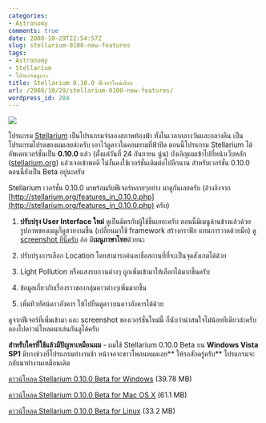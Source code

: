 ```yaml
---
categories:
- Astronomy
comments: true
date: 2008-10-29T22:54:57Z
slug: stellarium-0100-new-features
tags:
- Astronomy
- Stellarium
- โปรแกรมดูดาว
title: Stellarium 0.10.0 ฟีเจอร์ใหม่เพียบ
url: /2008/10/29/stellarium-0100-new-features/
wordpress_id: 284
---
```


![](https://armno.in.th/wp-content/uploads/2007/12/logo.jpg)



โปรแกรม [Stellarium](https://armno.in.th/20071220/%E0%B8%A3%E0%B8%B5%E0%B8%A7%E0%B8%B4%E0%B8%A7-stellarium-%E0%B9%82%E0%B8%9B%E0%B8%A3%E0%B9%81%E0%B8%81%E0%B8%A3%E0%B8%A1%E0%B8%94%E0%B8%B9%E0%B8%94%E0%B8%B2%E0%B8%A7) เป็นโปรแกรมจำลองสภาพท้องฟ้า ทั้งในเวลากลางวันและกลางคืน เป็นโปรแกรมโปรดของผมเลยล่ะครับ เอาไว้ดูดาวในคอมยามที่ฟ้าปิด ตอนนี้โปรแกรม Stellarium ได้อัพเดทเวอร์ชั่นเป็น **0.10.0** แล้ว (ตั้งแต่วันที่ 24 กันยายน นู่น) บังเอิญผมเข้าไปที่หน้าเว็บหลัก ([stellarium.org](http://stellarium.org/)) แล้วเจอเข้าพอดี ไม่งั้นคงใช้เวอร์ชั่นเดิมต่อไปอีกนาน สำหรับเวอร์ชั่น 0.10.0 ตอนนี้ยังเป็น Beta อยู่นะครับ



Stellarium เวอร์ชั่น 0.10.0 มาพร้อมกับฟีเจอร์หลายๆอย่าง มาดูกันเลยครับ (อ้างอิงจาก [http://stellarium.org/features_in_0.10.0.php](http://stellarium.org/features_in_0.10.0.php) ครับ)




  1. **ปรับปรุง User Interface ใหม่** ดูเป็นมิตรกับผู้ใช้ขึ้นเยอะครับ ตอนนี้มีเมนูด้านข้างแล้วด้วย รูปภาพของเมนูก็ดูสวยงามขึ้น (เปลี่ยนมาใช้ framework สร้างกราฟิก แทนการวาดด้วยมือ) [ดู screenshot ที่นี่ครับ](http://stellarium.org/img/screenshots/0.10-stel_gui.jpg) อ้อ มี**เมนูภาษาไทย**ด้วยนะ

  2. ปรับปรุงการเลือก Location โดยสามารถค้นหาชื่อสถานที่ที่จะเป็นจุดสังเกตได้ด้วย

  3. Light Pollution หรือแสงรบกวนต่างๆ ถูกเพิ่มเข้ามาให้เลือกได้มากขึ้นครับ

  4. ข้อมูลเกี่ยวกับเรื่องราวของกลุ่มดาวต่างๆเพิ่มมากขึ้น

  5. เพิ่มทิวทัศน์ดาวอังคาร ให้ไปยืนดูดาวบนดาวอังคารได้ด้วย


ดูจากฟีเจอร์ที่เพิ่มเข้ามา และ screenshot ของเวอร์ชั่นใหม่นี้ ก็นับว่าน่าสนใจไม่น้อยทีเดียวล่ะครับ ลองไปดาวน์โหลดมาเล่นกันดูได้ครับ



**สำหรับใครที่ใช้แล้วมีปัญหาเหมือนผม** - ผมใช้ Stellarium 0.10.0 Beta บน **Windows Vista SP1** มีบางช่วงที่โปรแกรมทำงานช้า หน้าจอจะขาวโพลนหมดเลย** ให้รอสักครู่ครับ** โปรแกรมจะกลับมาทำงานเหมือนเดิม



[ดาวน์โหลด Stellarium 0.10.0 Beta for Windows](http://downloads.sourceforge.net/stellarium/stellarium-0.10.0beta.exe) (39.78 MB)



[ดาวน์โหลด Stellarium 0.10.0 Beta for Mac OS X](http://downloads.sourceforge.net/stellarium/stellarium-0.10.0a.dmg) (61.1 MB)



[ดาวน์โหลด Stellarium 0.10.0 Beta for Linux](http://downloads.sourceforge.net/stellarium/stellarium-0.10.0.tgz) (33.2 MB)

